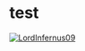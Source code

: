 # test
[![LordInfernus09](https://circleci.com/gh/LordInfernus/test.svg?style=shield)](https://circleci.com/gh/LordInfernus/test)
